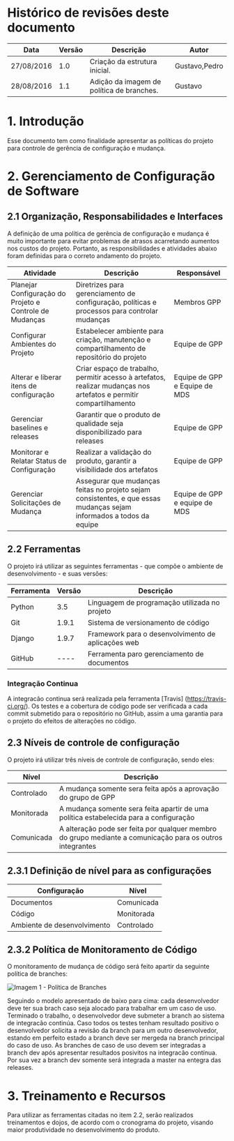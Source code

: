 # Histórico de revisões deste documento

|Data|Versão|Descrição|Autor|
|----|------|---------|-------|
|27/08/2016|1.0|Criação da estrutura inicial.|Gustavo,Pedro|
|28/08/2016|1.1|Adição da imagem de política de branches.|Gustavo|

# 1. Introdução

Esse documento tem como finalidade apresentar as políticas do projeto para controle de gerência de configuração e mudança.

# 2. Gerenciamento de Configuração de Software

## 2.1 Organização, Responsabilidades e Interfaces

A definição de uma política de gerência de configuração e mudança é muito importante para evitar problemas de atrasos acarretando aumentos nos custos do projeto. Portanto, as responsibilidades e atividades abaixo foram definidas para o correto andamento do projeto.

|Atividade|Descrição|Responsável|
|---------|---------|-----------|
Planejar Configuração do Projeto e Controle de Mudanças|Diretrizes para gerenciamento de configuração, políticas e processos para controlar mudanças| Membros GPP
Configurar Ambientes do Projeto|Estabelecer ambiente para criação, manutenção e compartilhamento de repositório do projeto|Equipe de GPP
Alterar e liberar itens de configuração| Criar espaço de trabalho, permitir acesso à artefatos, realizar mudanças nos artefatos e permitir compartilhamento|Equipe de GPP e Equipe de MDS
Gerenciar baselines e releases|	Garantir que o produto de qualidade seja disponibilizado para releases| Equipe de GPP
Monitorar e Relatar Status de Configuração |Realizar a validação do produto, garantir a visibilidade dos artefatos|Equipe de GPP
Gerenciar Solicitações de Mudança |Assegurar que mudanças feitas no projeto sejam consistentes, e que essas mudanças sejam informados a todos da equipe| Equipe de GPP e equipe de MDS 

## 2.2 Ferramentas

O projeto irá utilizar as seguintes ferramentas - que compõe o ambiente de desenvolvimento - e suas versões:

|Ferramenta|Versão|Descrição|
|----------|------|---------|
|Python    |3.5   | Linguagem de programação utilizada no projeto |
|Git       |1.9.1 | Sistema de versionamento de código |
|Django    |1.9.7 | Framework para o desenvolvimento de aplicações web |
|GitHub    | ---- | Ferramenta paro gerenciamento de documentos|



### Integração Continua

A integracão continua será realizada pela ferramenta [Travis] (https://travis-ci.org/). Os testes e a cobertura de código pode ser verificada a cada commit submetido para o repositório no GitHub, assim a uma garantia para o projeto do efeitos de alterações no código.

## 2.3 Níveis de controle de configuração 

O projeto irá utilizar três níveis de controle de configuração, sendo eles:

|Nível|Descrição|
|-----|-------|
|Controlado|A mudança somente sera feita após a aprovação do grupo de GPP|
|Monitorada|A mudança somente sera feita apartir de uma política estabelecida para a configuração|
|Comunicada| A alteração pode ser feita por qualquer membro do grupo mediante a comunicação para os outros integrantes|

## 2.3.1 Definição de nível para as configurações

|Configuração|Nível|
|------------|-----|
|Documentos|Comunicada|
|Código|Monitorada|
|Ambiente de desenvolvimento|Controlado|

## 2.3.2 Política de Monitoramento de Código

O monitoramento de mudança de código será feito apartir da seguinte política de branches:

![Imagem 1 - Política de Branches](https://raw.githubusercontent.com/wiki/fga-gpp-mds/2016.2-Time05-SalasFGA/img/politicadebranches.png "Imagem 1 - Política de Branches")

Seguindo o modelo apresentado de baixo para cima: cada desenvolvedor deve ter sua brach caso seja alocado para trabalhar em um caso de uso. Terminado o trabalho, o desenvolvedor deve submeter a branch ao sistema de integracão continúa. Caso todos os testes tenham resultado positivo o desenvolvedor solicita a revisão da branch para um outro desenvolvedor, estando em perfeito estado a branch deve ser mergeda na branch principal do caso de uso. As branches de caso de uso devem ser integradas a branch dev após apresentar resultados posivitos na integracão contínua. Por sua vez a branch dev somente será integrada a master na entegra das releases.

# 3. Treinamento e Recursos
Para utilizar as ferramentas citadas no item 2.2, serão realizados treinamentos e dojos, de acordo com o cronograma do projeto, visando maior produtividade no desenvolvimento do produto.

